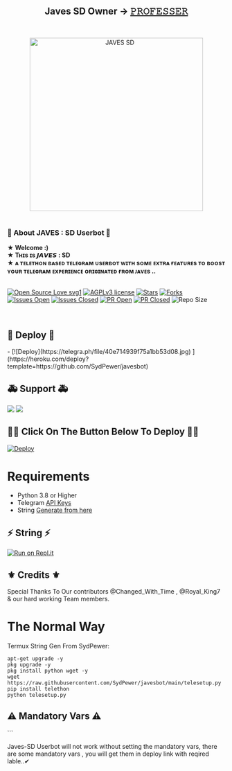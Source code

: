 <h2 align="center"><b>Javes SD Owner -> <a href="https://telegram.dog/GitHub_Professor">𝙿𝚁𝙾𝙵𝙴𝚂𝚂𝙴𝚁</a></b></h2>
<br>
<p align="center">
   <a href="https://github.com/SydPewer/javesbot"><img src="https://telegra.ph/file/24a64081f5d9520e22c94.jpg" alt="JAVES SD" width=400px></a>
   <br>
   <br>
</p>
<h3>💬 About JAVES : SD Userbot 💬</h3>
<b>★ Welcome :) </b>
<br>
<b>★ Tʜɪs ɪs 𝙅𝘼𝙑𝙀𝙎 : SD </b>
<br>
<b>★ ᴀ ᴛᴇʟᴇᴛʜᴏɴ ʙᴀsᴇᴅ ᴛᴇʟᴇɢʀᴀᴍ ᴜsᴇʀʙᴏᴛ ᴡɪᴛʜ sᴏᴍᴇ ᴇxᴛʀᴀ ғᴇᴀᴛᴜʀᴇs ᴛᴏ ʙᴏᴏsᴛ ʏᴏᴜʀ ᴛᴇʟᴇɢʀᴀᴍ ᴇxᴘᴇʀɪᴇɴᴄᴇ ᴏʀɪɢɪɴᴀᴛᴇᴅ ғʀᴏᴍ ᴊᴀᴠᴇs ..</b>
<br>
<br>

[![Open Source Love svg1](https://badges.frapsoft.com/os/v1/open-source.png?v=103)]( https://github.com/SydPewer/javesbot)
[![AGPLv3 license](https://img.shields.io/badge/License-AGPL%20v3-green.svg)]( https://github.com/SydPewer/javesbot#copyright--license)
[![Stars](https://img.shields.io/github/stars/SydPewer/javesbot?&style=flat-square)]( https://github.com/SydPewer/javesbot/stargazers)
[![Forks](https://img.shields.io/github/forks/SydPewer/javesbot?&style=flat-square)]( https://github.com/SydPewer/javesbot/network/members)
[![Issues Open](https://img.shields.io/github/issues/SydPewer/javesbot?&style=flat-square)]( https://github.com/SydPewer/javesbot/issues)
[![Issues Closed](https://img.shields.io/github/issues-closed/SydPewer/javesbot?&style=flat-square)]( https://github.com/SydPewer/javesbot/issues?q=is:closed)
[![PR Open](https://img.shields.io/github/issues-pr/SydPewer/javesbot?&style=flat-square)]( https://github.com/SydPewer/javesbot/pulls)
[![PR Closed](https://img.shields.io/github/issues-pr-closed/SydPewer/javesbot?&style=flat-square)]( https://github.com/SydPewer/javesbot/pulls?q=is:closed)
![Repo Size](https://img.shields.io/github/repo-size/SydPewer/javesbot?style=flat-square)

<br>


<h2> 💠 Deploy 💠 </h2>
- [![Deploy](https://telegra.ph/file/40e714939f75a1bb53d08.jpg) ](https://heroku.com/deploy?template=https://github.com/SydPewer/javesbot)



<h2> 🚑 Support 🚑 </h2>

<a href="https://t.me/JavesOT"><img src="https://img.shields.io/badge/Join-Support%20Channel-red.svg?style=for-the-badge&logo=Telegram"></a>
<a href="Https://t.me/JavesUpdates"><img src="https://img.shields.io/badge/Join-Support%20Group-blue.svg?style=for-the-badge&logo=Telegram"></a>



<h2> 🏄‍♂️ Click On The Button Below To Deploy 🏄‍♂️ </h2>

[![Deploy](https://www.herokucdn.com/deploy/button.svg)](https://heroku.com/deploy?template=https://github.com/SydPewer/javesbot)

# Requirements 
* Python 3.8 or Higher
* Telegram [API Keys](https://t.me/MT_MyTelegramOrg_Bot)
* String [Generate from here](https://replit.com/@SydPewer/Javes-20-String-session?v=1)


<h2> ⚡ String ⚡ </h2>

[![Run on Repl.it](https://repl.it/badge/github/STARKGANG/friday)](https://replit.com/@SydPewer/Javes-20-String-session-1?v=1)


<h2> ⚜ Credits ⚜ </h2>

Special Thanks To Our contributors @Changed_With_Time , @Royal_King7 & our hard working Team members.



# The Normal Way

Termux String Gen From SydPewer:
```apt-get update
apt-get upgrade -y
pkg upgrade -y
pkg install python wget -y
wget https://raw.githubusercontent.com/SydPewer/javesbot/main/telesetup.py
pip install telethon
python telesetup.py
```



<h2> ⚠ Mandatory Vars ⚠ </h2>
```

 Javes-SD Userbot will not work without setting the mandatory vars, there are some mandatory vars , you will get them in deploy link with reqired lable..✔















